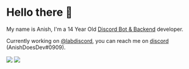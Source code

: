 # Hello there 👋
My name is Anish, I'm a 14 Year Old [Discord Bot & Backend](https://anishdoes.dev) developer.

Currently working on [@labdiscord](https://github.com/labdiscord), you can reach me on [discord](https://discordlabs.org/server) (AnishDoesDev#0909).


<!--<p align="left">
 <img align="left" width="50%" height="50%" src="https://github-readme-stats.vercel.app/api?username=anishanne&show_icons=true&hide_border=true&count_private=true" />
</p>-->
<img align="center" src="https://github-readme-stats.vercel.app/api?username=anishanne&show_icons=true&hide_border=true&count_private=true" />
<img align="center" src="https://github-readme-stats.vercel.app/api/top-langs/?username=anishanne&layout=compact" />
